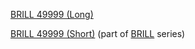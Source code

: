 [BRILL 49999 (Long)](BRILL_49999_\(Long\) "wikilink")

[BRILL 49999 (Short)](BRILL_49999_\(Short\) "wikilink") (part of
[BRILL](BRILL "wikilink") series)

